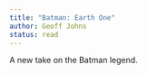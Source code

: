```yaml
---
title: "Batman: Earth One"
author: Geoff Johns
status: read
---
```


A new take on the Batman legend.
